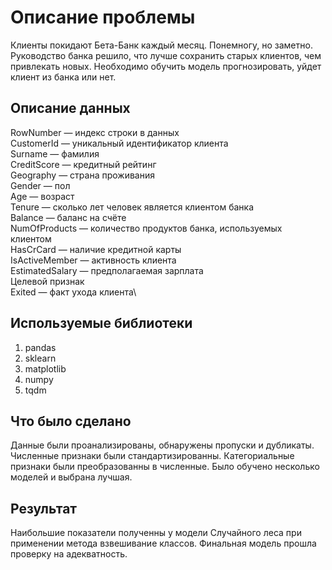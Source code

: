 # Описание проблемы

Клиенты покидают Бета-Банк каждый месяц. Понемногу, но заметно. Руководство банка решило, что лучше сохранить старых клиентов, чем привлекать новых. Необходимо обучить модель прогнозировать, уйдет клиент из банка или нет.

## Описание данных

RowNumber — индекс строки в данных\
CustomerId — уникальный идентификатор клиента\
Surname — фамилия\
CreditScore — кредитный рейтинг\
Geography — страна проживания\
Gender — пол\
Age — возраст\
Tenure — сколько лет человек является клиентом банка\
Balance — баланс на счёте\
NumOfProducts — количество продуктов банка, используемых клиентом\
HasCrCard — наличие кредитной карты\
IsActiveMember — активность клиента\
EstimatedSalary — предполагаемая зарплата\
Целевой признак\
Exited — факт ухода клиента\

## Используемые библиотеки

1. pandas
2. sklearn
3. matplotlib
4. numpy
5. tqdm

## Что было сделано

Данные были проанализированы, обнаружены пропуски и дубликаты.
Численные признаки были стандартизированны.
Категориальные признаки были преобразованны в численные.
Было обучено несколько моделей и выбрана лучшая.

## Результат

Наибольшие показатели полученны у модели Случайного леса при применении метода взвешивание классов.
Финальная модель прошла проверку на адекватность.